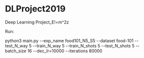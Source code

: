 # DLProject2019
Deep Learning Project_E!=m^2z


Run: 

python3 main.py --exp_name food101_N5_S5 --dataset food-101 --test_N_way 5 --train_N_way 5 --train_N_shots 5 --test_N_shots 5 --batch_size 16  --dec_lr=10000  --iterations 80000
